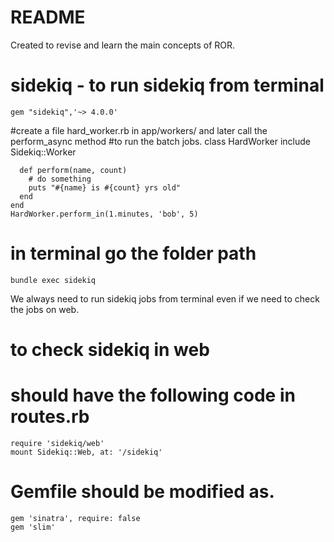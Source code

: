 # README

Created to revise and learn the main concepts of ROR.


# sidekiq - to run sidekiq from terminal 
    gem "sidekiq",'~> 4.0.0'
#create a file hard_worker.rb in app/workers/ and later call the perform_async method 
#to run the batch jobs. 
    class HardWorker
      include Sidekiq::Worker
    
      def perform(name, count)
        # do something
        puts "#{name} is #{count} yrs old"
      end
    end
    HardWorker.perform_in(1.minutes, 'bob', 5)
# in terminal go the folder path
    bundle exec sidekiq
We always need to run sidekiq jobs from terminal even if we need to check 
the jobs on web.
# to check sidekiq in web 
# should have the following code in routes.rb 
    require 'sidekiq/web'
    mount Sidekiq::Web, at: '/sidekiq'
# Gemfile should be modified as. 
    gem 'sinatra', require: false
    gem 'slim'


